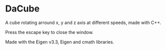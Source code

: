 # DaCube
A cube rotating arround x, y and z axis at different speeds, made with C++.

Press the escape key to close the window.

Made with the Eigen v3.3, Eigen and cmath libraries.
